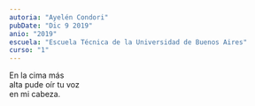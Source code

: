 ```yaml
---
autoria: "Ayelén Condori"
pubDate: "Dic 9 2019"
anio: "2019"
escuela: "Escuela Técnica de la Universidad de Buenos Aires"
curso: "1"
---
```

En la cima más\
alta pude oír tu voz\
en mi cabeza.